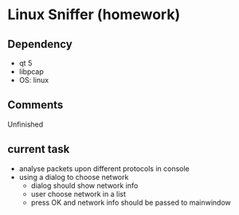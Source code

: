 # Linux Sniffer (homework)


## Dependency
* qt 5
* libpcap
* OS: linux

## Comments
Unfinished

## current task
* analyse packets upon different protocols in console
* using a dialog to choose network
  * dialog should show network info
  * user choose network in a list
  * press OK and network info should be passed to mainwindow
